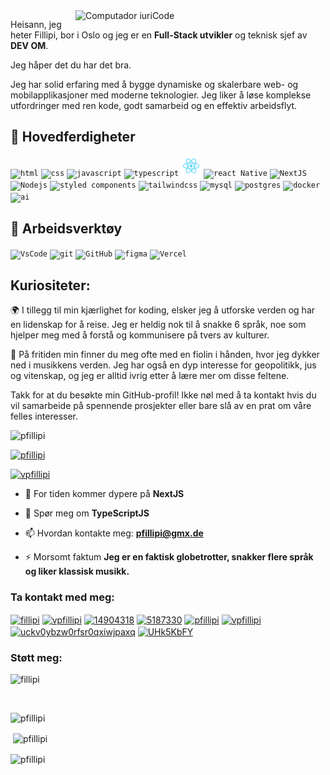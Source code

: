<img src="https://raw.githubusercontent.com/MicaelliMedeiros/micaellimedeiros/master/image/computer-illustration.png" min-width="400px" max-width="400px" width="400px" align="right" alt="Computador iuriCode">


<p align="left"> 
  Heisann, jeg heter Fillipi, bor i Oslo og jeg er en <strong>Full-Stack utvikler</strong> og teknisk sjef av <strong>DEV OM</strong>.<br>
</p>
<p align="left">Jeg håper det du har det bra.</p>
<p align="left">Jeg har solid erfaring med å bygge dynamiske og skalerbare web- og mobilapplikasjoner med moderne teknologier. Jeg liker å løse komplekse utfordringer med ren kode, godt samarbeid og en effektiv arbeidsflyt.</p>
<p align="left">

<h2>🚀 Hovedferdigheter</h2>

<p>
  <code><img height="32" src="https://skillicons.dev/icons?i=html&theme=light" alt="html"/></code>
  <code><img height="32" src="https://skillicons.dev/icons?i=css&theme=light" alt="css"/></code>
  <code><img height="32" src="https://skillicons.dev/icons?i=js&theme=light" alt="javascript"/></code>
  <code><img height="32" src="https://skillicons.dev/icons?i=ts&theme=light" alt="typescript"/></code>
  <code><img height="32" src="https://raw.githubusercontent.com/github/explore/80688e429a7d4ef2fca1e82350fe8e3517d3494d/topics/react/react.png" alt="React"/></code>
  <code><img height="32" src="https://skillicons.dev/icons?i=react&native&theme=light" alt="react Native"/></code>
  <code><img height="32" src="https://nextjs.org/static/favicon/favicon-32x32.png" alt="NextJS"/></code>
  <code><img height="32" src="https://skillicons.dev/icons?i=nodejs&theme=dark" alt="Nodejs"/></code>
  <code><img height="32" src="https://skillicons.dev/icons?i=styledcomponents&theme=light" alt="styled components"/></code>
  <code><img height="32" src="https://skillicons.dev/icons?i=tailwind&theme=dark" alt="tailwindcss"/></code>
  <code><img height="32" src="https://skillicons.dev/icons?i=mysql&theme=light" alt="mysql"/></code>
  <code><img height="32" src="https://skillicons.dev/icons?i=postgres&theme=dark" alt="postgres"/></code>
  <code><img height="32" src="https://skillicons.dev/icons?i=docker&theme=light" alt="docker"/></code>
  <code><img height="32" src="https://skillicons.dev/icons?i=ai&theme=light" alt="ai"/></code>
</p>

<h2>💼 Arbeidsverktøy</h2>

<p>
  <code><img height="32" src="https://skillicons.dev/icons?i=vscode&theme=light" alt="VsCode"/></code>
  <code><img height="32" src="https://skillicons.dev/icons?i=git&theme=light" alt="git"/></code>
  <code><img height="32" src="https://skillicons.dev/icons?i=github&theme=light" alt="GitHub"/></code>
  <code><img height="32" src="https://skillicons.dev/icons?i=figma&theme=light" alt="figma"/></code>
  <code><img height="32" src="https://skillicons.dev/icons?i=vercel&theme=light" alt="Vercel"/></code>
</p>

<h2>Kuriositeter:</h2>
<p>🌍 I tillegg til min kjærlighet for koding, elsker jeg å utforske verden og har en lidenskap for å reise. Jeg er heldig nok til å snakke 6 språk, noe som hjelper meg med å forstå og kommunisere på tvers av kulturer.</hp>

<p>🎻 På fritiden min finner du meg ofte med en fiolin i hånden, hvor jeg dykker ned i musikkens verden. Jeg har også en dyp interesse for geopolitikk, jus og vitenskap, og jeg er alltid ivrig etter å lære mer om disse feltene.</p>

<p>Takk for at du besøkte min GitHub-profil! Ikke nøl med å ta kontakt hvis du vil samarbeide på spennende prosjekter eller bare slå av en prat om våre felles interesser.</p>

<p align="left"> <img src="https://komarev.com/ghpvc/?username=pfillipi&label=Profilvisninger&color=0e75b6&style=flat" alt="pfillipi" /> </p>

<p align="left"> <a href="https://github.com/ryo-ma/github-profile-trophy"><img src="https://github-profile-trophy.vercel.app/?username=pfillipi" alt="pfillipi" /></a> </p>

<p align="left"> <a href="https://twitter.com/vpfillipi" target="blank"><img src="https://img.shields.io/twitter/follow/vpfillipi?logo=twitter&style=for-the-badge" alt="vpfillipi" /></a> </p>

- 🌱 For tiden kommer dypere på **NextJS**

- 💬 Spør meg om **TypeScriptJS**

- 📫 Hvordan kontakte meg: **pfillipi@gmx.de**

- ⚡ Morsomt faktum **Jeg er en faktisk globetrotter, snakker flere språk og liker klassisk musikk.**

<h3 align="left">Ta kontakt med meg:</h3>
<p align="left">
<a href="https://codepen.io/fillipi" target="blank"><img align="center" src="https://cdn.jsdelivr.net/npm/simple-icons@3.0.1/icons/codepen.svg" alt="fillipi" height="30" width="40" /></a>
<a href="https://twitter.com/vpfillipi" target="blank"><img align="center" src="https://cdn.jsdelivr.net/npm/simple-icons@3.0.1/icons/twitter.svg" alt="vpfillipi" height="30" width="40" /></a>
<a href="https://stackoverflow.com/users/14904318" target="blank"><img align="center" src="https://cdn.jsdelivr.net/npm/simple-icons@3.0.1/icons/stackoverflow.svg" alt="14904318" height="30" width="40" /></a>
<a href="https://kaggle.com/5187330" target="blank"><img align="center" src="https://cdn.jsdelivr.net/npm/simple-icons@3.0.1/icons/kaggle.svg" alt="5187330" height="30" width="40" /></a>
<a href="https://fb.com/pfillipi" target="blank"><img align="center" src="https://cdn.jsdelivr.net/npm/simple-icons@3.0.1/icons/facebook.svg" alt="pfillipi" height="30" width="40" /></a>
<a href="https://instagram.com/vpfillipi" target="blank"><img align="center" src="https://cdn.jsdelivr.net/npm/simple-icons@3.0.1/icons/instagram.svg" alt="vpfillipi" height="30" width="40" /></a>
<a href="https://www.youtube.com/c/uckv0ybzw0rfsr0qxiwjpaxq" target="blank"><img align="center" src="https://cdn.jsdelivr.net/npm/simple-icons@3.0.1/icons/youtube.svg" alt="uckv0ybzw0rfsr0qxiwjpaxq" height="30" width="40" /></a>
<a href="https://discord.gg/UHk5KbFY" target="blank"><img align="center" src="https://cdn.jsdelivr.net/npm/simple-icons@3.0.1/icons/discord.svg" alt="UHk5KbFY" height="30" width="40" /></a>
</p>

<h3 align="left">Støtt meg:</h3>
<p><a href="https://www.buymeacoffee.com/fillipi"> <img align="left" src="https://cdn.buymeacoffee.com/buttons/v2/default-yellow.png" height="50" width="210" alt="fillipi" /></a></p><br />

<br><p><img align="left" src="https://github-readme-stats.vercel.app/api/top-langs?username=pfillipi&show_icons=true&locale=en&layout=compact" alt="pfillipi" /></p></br>

<p>&nbsp;<img align="center" src="https://github-readme-stats.vercel.app/api?username=pfillipi&show_icons=true&locale=en" alt="pfillipi" /></p>

<p><img align="center" src="https://github-readme-streak-stats.herokuapp.com/?user=pfillipi&" alt="pfillipi" /></p>

